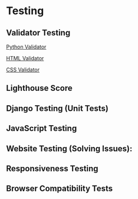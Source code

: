 # Testing

## Validator Testing 
[Python Validator](http://pep8online.com/)

[HTML Validator](https://validator.w3.org/) 

[CSS Validator](https://jigsaw.w3.org/css-validator/)

## Lighthouse Score

## Django Testing (Unit Tests)

## JavaScript Testing

## Website Testing (Solving Issues):

## Responsiveness Testing

## Browser Compatibility Tests 


